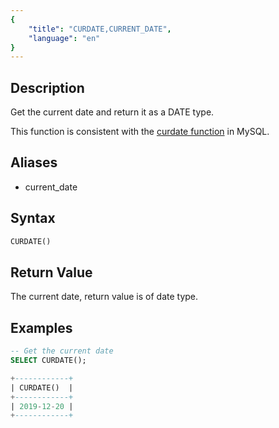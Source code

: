 ```yaml
---
{
    "title": "CURDATE,CURRENT_DATE",
    "language": "en"
}
---
```


## Description

Get the current date and return it as a DATE type.

This function is consistent with the [curdate function](https://dev.mysql.com/doc/refman/8.4/en/date-and-time-functions.html#function_curdate) in MySQL.

## Aliases

- current_date

## Syntax

```sql
CURDATE()
```

## Return Value

The current date, return value is of date type.

## Examples

```sql
-- Get the current date
SELECT CURDATE();

+------------+
| CURDATE()  |
+------------+
| 2019-12-20 |
+------------+
```